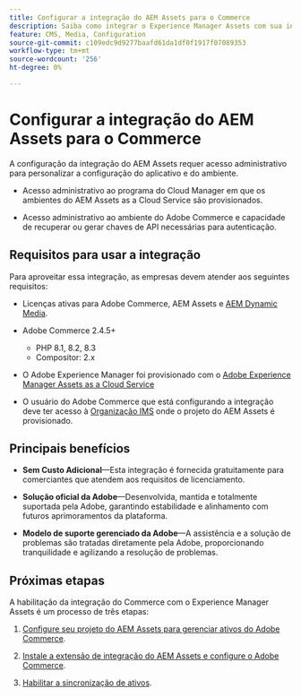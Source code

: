 ```yaml
---
title: Configurar a integração do AEM Assets para o Commerce
description: Saiba como integrar o Experience Manager Assets com sua instância  [!DNL Commerce]  para acessar inúmeros ativos de mídia para usar em sua loja.
feature: CMS, Media, Configuration
source-git-commit: c109edc9d9277baafd61da1df0f1917f07089353
workflow-type: tm+mt
source-wordcount: '256'
ht-degree: 0%

---
```


# Configurar a integração do AEM Assets para o Commerce

A configuração da integração do AEM Assets requer acesso administrativo para personalizar a configuração do aplicativo e do ambiente.

- Acesso administrativo ao programa do Cloud Manager em que os ambientes do AEM Assets as a Cloud Service são provisionados.

- Acesso administrativo ao ambiente do Adobe Commerce e capacidade de recuperar ou gerar chaves de API necessárias para autenticação.

## Requisitos para usar a integração

Para aproveitar essa integração, as empresas devem atender aos seguintes requisitos:

- Licenças ativas para Adobe Commerce, AEM Assets e [AEM Dynamic Media](https://experienceleague.adobe.com/en/docs/experience-manager-65/content/assets/dynamic/administering-dynamic-media).

- Adobe Commerce 2.4.5+

   - PHP 8.1, 8.2, 8.3
   - Compositor: 2.x

- O Adobe Experience Manager foi provisionado com o [Adobe Experience Manager Assets as a Cloud Service](https://experienceleague.adobe.com/pt-br/docs/experience-manager-cloud-service/content/assets/overview)

- O usuário do Adobe Commerce que está configurando a integração deve ter acesso à [Organização IMS](https://experienceleague.adobe.com/en/docs/core-services/interface/administration/organizations#concept_EA8AEE5B02CF46ACBDAD6A8508646255) onde o projeto do AEM Assets é provisionado.

## Principais benefícios

- **Sem Custo Adicional**—Esta integração é fornecida gratuitamente para comerciantes que atendem aos requisitos de licenciamento.

- **Solução oficial da Adobe**—Desenvolvida, mantida e totalmente suportada pela Adobe, garantindo estabilidade e alinhamento com futuros aprimoramentos da plataforma.

- **Modelo de suporte gerenciado da Adobe**—A assistência e a solução de problemas são tratadas diretamente pela Adobe, proporcionando tranquilidade e agilizando a resolução de problemas.

## Próximas etapas

A habilitação da integração do Commerce com o Experience Manager Assets é um processo de três etapas:

1. [Configure seu projeto do AEM Assets para gerenciar ativos do Adobe Commerce](aem-assets-configure-aem.md).

1. [Instale a extensão de integração do AEM Assets e configure o Adobe Commerce](aem-assets-configure-aem.md).

1. [Habilitar a sincronização de ativos](aem-assets-setup-synchronization.md).
